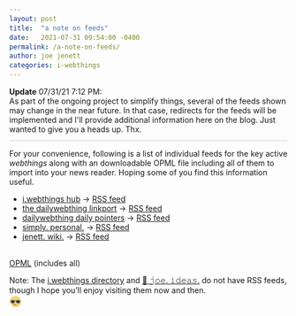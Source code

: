 ```yaml
---
layout: post
title:  "a note on feeds"
date:   2021-07-31 09:54:00 -0400
permalink: /a-note-on-feeds/
author: joe jenett
categories: i-webthings
---
```

<div style="border-bottom:1px solid #ccc;padding-bottom:12px;margin-bottom:12px;"><strong>Update</strong> 07/31/21 7:12 PM:<br />
As part of the ongoing project to simplify things, several of the feeds shown may change in the near future. In that case, redirects for the feeds will be implemented and I'll provide additional information here on the blog. Just wanted to give you a heads up. Thx.
</div>
<p>For your convenience, following is a list of individual feeds for the key active <em>webthings</em> along with an downloadable OPML file including all of them to import into your news reader. Hoping some of you find this information useful.</p>
<ul>
<li><a href="https://hub.iwebthings.com/" title="">i.webthings hub</a> → <a href="https://hub.iwebthings.com/feed/" title="">RSS feed</a></li>
<li><a href="https://the.dailywebthing.com/" title="">the dailywebthing linkport</a> → <a href="https://the.dailywebthing.com/feed/" title="">RSS feed</a></li>
<li><a href="https://pointers.dailywebthing.com/" title="">dailywebthing daily pointers</a> → <a href="https://pointers.dailywebthing.com/feed/" title="">RSS feed</a></li>
<li><a href="https://simply.personal.jenett.org/" title="">simply. personal.</a> → <a href="https://simply.personal.jenett.org/feed/" title="">RSS feed</a></li>
<li><a href="https://wiki.jenett.org/" title="">jenett. wiki.</a> → <a href="https://wiki.jenett.org/feed.php" title="">RSS feed</a></li>
</ul>
<p><br /><a href="https://hub.iwebthings.com/iwt.opml" title="">OPML</a> (includes all)</p>
<p>Note: The <a href="https://directory.jenett.org/">i.webthings directory</a> and <a href="https://joe.jenett.org/">🌱 𝚓𝚘𝚎. 𝚒𝚍𝚎𝚊𝚜.</a> do not have RSS feeds, though I hope you’ll enjoy visiting them now and then.<br><img src="/images/newguy.png" alt="" width="22"></p>